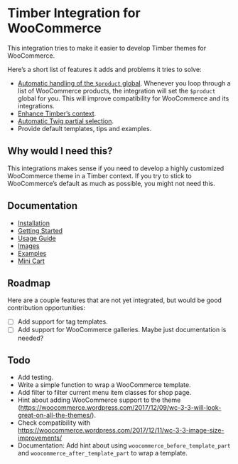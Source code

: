 # Timber Integration for WooCommerce

This integration tries to make it easier to develop Timber themes for WooCommerce.

Here’s a short list of features it adds and problems it tries to solve:

- [Automatic handling of the `$product` global](https://github.com/MINDKomm/timber-integration-woocommerce/blob/master/docs/usage.md#product-global). Whenever you loop through a list of WooCommerce products, the integration will set the `$product` global for you. This will improve compatibility for WooCommerce and its integrations.
- [Enhance Timber’s context](https://github.com/MINDKomm/timber-integration-woocommerce/blob/master/docs/usage.md#woocommerce-context).
- [Automatic Twig partial selection](https://github.com/MINDKomm/timber-integration-woocommerce/blob/master/docs/usage.md#automatic-twig-partial-selection).
- Provide default templates, tips and examples.

## Why would I need this?

This integrations makes sense if you need to develop a highly customized WooCommerce theme in a Timber context. If you try to stick to WooCommerce’s default as much as possible, you might not need this.

## Documentation

- [Installation](https://github.com/MINDKomm/timber-integration-woocommerce/blob/master/docs/installation.md)
- [Getting Started](https://github.com/MINDKomm/timber-integration-woocommerce/blob/master/docs/getting-started.md)
- [Usage Guide](https://github.com/MINDKomm/timber-integration-woocommerce/blob/master/docs/usage.md)
- [Images](https://github.com/MINDKomm/timber-integration-woocommerce/blob/master/docs/images.md)
- [Examples](https://github.com/MINDKomm/timber-integration-woocommerce/blob/master/docs/examples.md)
- [Mini Cart](https://github.com/MINDKomm/timber-integration-woocommerce/blob/master/docs/mini-cart.md)

## Roadmap

Here are a couple features that are not yet integrated, but would be good contribution opportunities:

- [ ] Add support for tag templates.
- [ ] Add support for WooCommerce galleries. Maybe just documentation is needed?

## Todo

- Add testing.
- Write a simple function to wrap a WooCommerce template.
- Add filter to filter current menu item classes for shop page.
- Hint about adding WooCommerce support to the theme (<https://woocommerce.wordpress.com/2017/12/09/wc-3-3-will-look-great-on-all-the-themes/>).
- Check compatibility with <https://woocommerce.wordpress.com/2017/12/11/wc-3-3-image-size-improvements/>
- Documentation: Add hint about using `woocommerce_before_template_part` and `woocommerce_after_template_part` to wrap a template.
